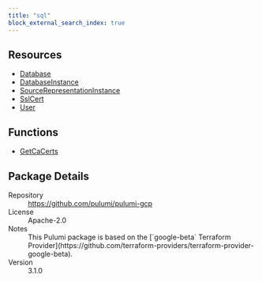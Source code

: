 ```yaml
---
title: "sql"
block_external_search_index: true
---
```


<!-- WARNING: this file was generated by Pulumi Docs Generator. -->
<!-- Do not edit by hand unless you're certain you know what you are doing! -->



<h2 id="resources">Resources</h2>
<ul class="api">
    <li><a href="database" title="Database"><span class="symbol resource"></span>Database</a></li>
    <li><a href="databaseinstance" title="DatabaseInstance"><span class="symbol resource"></span>DatabaseInstance</a></li>
    <li><a href="sourcerepresentationinstance" title="SourceRepresentationInstance"><span class="symbol resource"></span>SourceRepresentationInstance</a></li>
    <li><a href="sslcert" title="SslCert"><span class="symbol resource"></span>SslCert</a></li>
    <li><a href="user" title="User"><span class="symbol resource"></span>User</a></li>
</ul>

<h2 id="functions">Functions</h2>
<ul class="api">
    <li><a href="getcacerts" title="GetCaCerts"><span class="symbol function"></span>GetCaCerts</a></li>
</ul>

<h2 id="package-details">Package Details</h2>
<dl class="package-details">
	<dt>Repository</dt>
	<dd><a href="https://github.com/pulumi/pulumi-gcp">https://github.com/pulumi/pulumi-gcp</a></dd>
	<dt>License</dt>
	<dd>Apache-2.0</dd>
    <dt>Notes</dt>
	<dd>This Pulumi package is based on the [`google-beta` Terraform Provider](https://github.com/terraform-providers/terraform-provider-google-beta).</dd>
	<dt>Version</dt>
	<dd>3.1.0</dd>
</dl>

